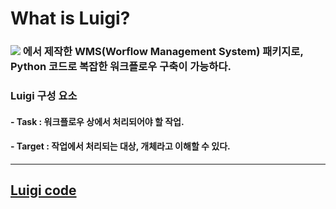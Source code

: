 # What is Luigi?

### <img src="https://img.shields.io/badge/Spotify-1DB954?style=flat&logo=spotify&logoColor=white" /> 에서 제작한 **WMS**(Worflow Management System) 패키지로, Python 코드로 복잡한 워크플로우 구축이 가능하다. 

### Luigi 구성 요소 
#### - Task : 워크플로우 상에서 처리되어야 할 작업.
#### - Target : 작업에서 처리되는 대상, 개체라고 이해할 수 있다.

---

## [Luigi code]()
